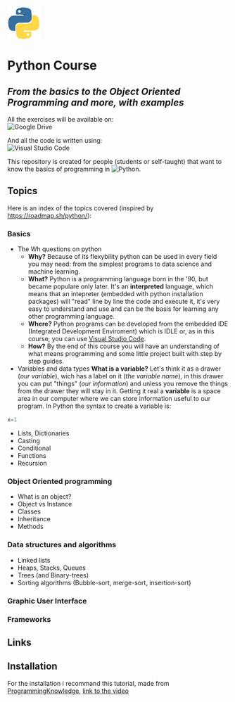 <img src="assets/python.gif" alt="Python Logo" width="75" height="75">    

# Python Course  
## _From the basics to the Object Oriented Programming and more, with examples_

All the exercises will be available on:  
![Google Drive](https://img.shields.io/badge/Google%20Drive-4285F4?style=for-the-badge&logo=googledrive&logoColor=white)

And all the code is written using:  
![Visual Studio Code](https://img.shields.io/badge/Visual%20Studio%20Code-0078d7.svg?style=for-the-badge&logo=visual-studio-code&logoColor=white)

This repository is created for people (students or self-taught) that want to know the basics of programming in ![Python](https://img.shields.io/badge/python-3670A0?style=for-the-badge&logo=python&logoColor=ffdd54).

## Topics

Here is an index of the topics covered (inspired by <https://roadmap.sh/python/>):

### Basics

- The Wh questions on python
	- **Why?** Because of its flexybility python can be used in every field you may need: from the simplest programs to data science and machine learning.
	- **What?** Python is a programming language born in the '90, but became populare only later. It's an **interpreted** language, which means that an intepreter (embedded with python installation packages) will "read" line by line the code and execute it, it's very easy to understand and use and can be the basis for learning any other programming language.
	- **Where?** Python programs can be developed from the embedded IDE (Integrated Development Enviroment) which is IDLE or, as in this course, you can use [Visual Studio Code](https://code.visualstudio.com/).
	- **How?** By the end of this course you will have an understanding of what means programming and some little project built with step by step guides.
- Variables and data types
	**What is a variable?** Let's think it as a drawer (_our variable_), wich has a label on it (_the variable name_), in this drawer you can put "things" (_our information_) and unless you remove the things from the drawer they will stay in it.
	Getting it real a **variable** is a space area in our computer where we can store information useful to our program.
	In Python the syntax to create a variable is:

```python
x=1
```

- Lists, Dictionaries
- Casting
- Conditional
- Functions
- Recursion

### Object Oriented programming

- What is an object?
- Object vs Instance
- Classes
- Inheritance
- Methods

### Data structures and algorithms

- Linked lists
- Heaps, Stacks, Queues
- Trees (and Binary-trees)
- Sorting algorithms (Bubble-sort, merge-sort, insertion-sort)

### Graphic User Interface

### Frameworks

## Links

## Installation
For the installation i recommand this tutorial, made from [ProgrammingKnowledge](https://www.youtube.com/@ProgrammingKnowledge), [link to the video](https://www.youtube.com/watch?v=ZcP0Du4KFSU)

